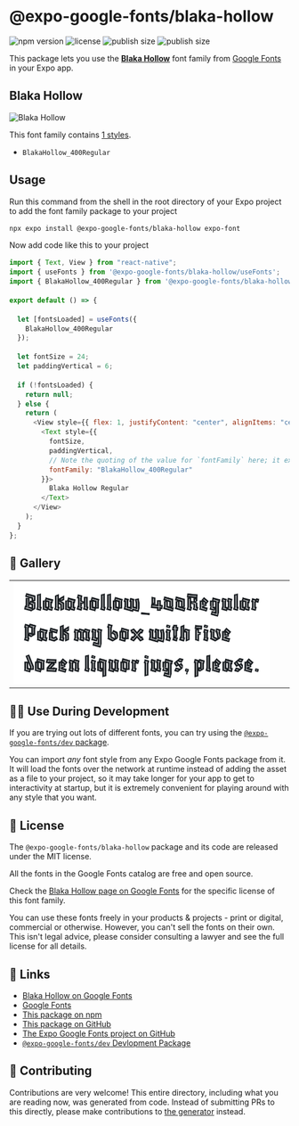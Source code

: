 # @expo-google-fonts/blaka-hollow

![npm version](https://flat.badgen.net/npm/v/@expo-google-fonts/blaka-hollow)
![license](https://flat.badgen.net/github/license/expo/google-fonts)
![publish size](https://flat.badgen.net/packagephobia/install/@expo-google-fonts/blaka-hollow)
![publish size](https://flat.badgen.net/packagephobia/publish/@expo-google-fonts/blaka-hollow)

This package lets you use the [**Blaka Hollow**](https://fonts.google.com/specimen/Blaka+Hollow) font family from [Google Fonts](https://fonts.google.com/) in your Expo app.

## Blaka Hollow

![Blaka Hollow](./font-family.png)

This font family contains [1 styles](#-gallery).

- `BlakaHollow_400Regular`

## Usage

Run this command from the shell in the root directory of your Expo project to add the font family package to your project

```sh
npx expo install @expo-google-fonts/blaka-hollow expo-font
```

Now add code like this to your project

```js
import { Text, View } from "react-native";
import { useFonts } from '@expo-google-fonts/blaka-hollow/useFonts';
import { BlakaHollow_400Regular } from '@expo-google-fonts/blaka-hollow/400Regular';

export default () => {

  let [fontsLoaded] = useFonts({
    BlakaHollow_400Regular
  });

  let fontSize = 24;
  let paddingVertical = 6;

  if (!fontsLoaded) {
    return null;
  } else {
    return (
      <View style={{ flex: 1, justifyContent: "center", alignItems: "center" }}>
        <Text style={{
          fontSize,
          paddingVertical,
          // Note the quoting of the value for `fontFamily` here; it expects a string!
          fontFamily: "BlakaHollow_400Regular"
        }}>
          Blaka Hollow Regular
        </Text>
      </View>
    );
  }
};
```

## 🔡 Gallery


||||
|-|-|-|
|![BlakaHollow_400Regular](./400Regular/BlakaHollow_400Regular.ttf.png)||||


## 👩‍💻 Use During Development

If you are trying out lots of different fonts, you can try using the [`@expo-google-fonts/dev` package](https://github.com/expo/google-fonts/tree/master/font-packages/dev#readme).

You can import _any_ font style from any Expo Google Fonts package from it. It will load the fonts over the network at runtime instead of adding the asset as a file to your project, so it may take longer for your app to get to interactivity at startup, but it is extremely convenient for playing around with any style that you want.


## 📖 License

The `@expo-google-fonts/blaka-hollow` package and its code are released under the MIT license.

All the fonts in the Google Fonts catalog are free and open source.

Check the [Blaka Hollow page on Google Fonts](https://fonts.google.com/specimen/Blaka+Hollow) for the specific license of this font family.

You can use these fonts freely in your products & projects - print or digital, commercial or otherwise. However, you can't sell the fonts on their own. This isn't legal advice, please consider consulting a lawyer and see the full license for all details.

## 🔗 Links

- [Blaka Hollow on Google Fonts](https://fonts.google.com/specimen/Blaka+Hollow)
- [Google Fonts](https://fonts.google.com/)
- [This package on npm](https://www.npmjs.com/package/@expo-google-fonts/blaka-hollow)
- [This package on GitHub](https://github.com/expo/google-fonts/tree/master/font-packages/blaka-hollow)
- [The Expo Google Fonts project on GitHub](https://github.com/expo/google-fonts)
- [`@expo-google-fonts/dev` Devlopment Package](https://github.com/expo/google-fonts/tree/master/font-packages/dev)

## 🤝 Contributing

Contributions are very welcome! This entire directory, including what you are reading now, was generated from code. Instead of submitting PRs to this directly, please make contributions to [the generator](https://github.com/expo/google-fonts/tree/master/packages/generator) instead.
